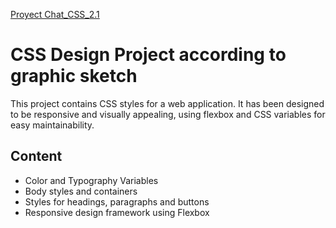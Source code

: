 [Proyect Chat_CSS_2.1](https://pyro-nicolini.github.io/chat_css_m2_1/)

# CSS Design Project according to graphic sketch

This project contains CSS styles for a web application. It has been designed to be responsive and visually appealing, using flexbox and CSS variables for easy maintainability.

## Content

- Color and Typography Variables
- Body styles and containers
- Styles for headings, paragraphs and buttons
- Responsive design framework using Flexbox
